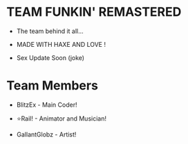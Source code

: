 # TEAM FUNKIN' REMASTERED

* The team behind it all...

* MADE WITH HAXE AND LOVE !

* Sex Update Soon (joke)

# Team Members

* BlitzEx - Main Coder!

* ⭐Rail! - Animator and Musician!

* GallantGlobz - Artist!

